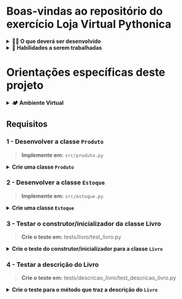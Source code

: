 # Boas-vindas ao repositório do exercício Loja Virtual Pythonica

<details>
<summary><strong>🧑‍💻 O que deverá ser desenvolvido</strong></summary><br />

Neste exercício, você vai praticar os seus conhecimentos de POO em Python. Você vai criar um programa que simula uma loja virtual elaborando códigos que façam o uso de _tipagem estática_ em Python.

</details>
  
<details>
  <summary><strong>📝 Habilidades a serem trabalhadas</strong></summary><br />

Neste exercício, verificamos se você é capaz de:

- Elaborar códigos que façam o uso de _tipagem estática_ em Python.
- Elaborar códigos utilizando a linguagem Python que utilizam _Classes_, _Construtores_, _Instâncias_, _Atributos_ e _Métodos_.
- Examinar um projeto em Python que utiliza o paradigma de _Programação Orientada a Objetos_.
- Escrever código Python que passa em testes de integração.

</details>

# Orientações específicas deste projeto

<details>
  <summary><strong>🏕️ Ambiente Virtual</strong></summary><br />
  
O Python oferece um recurso chamado de ambiente virtual, onde permite sua máquina rodar sem conflitos, diferentes tipos de projetos com diferentes versões de bibliotecas.

1. Criar o ambiente virtual

```bash
python3 -m venv .venv
```

2. Ativar o ambiente virtual

```bash
source .venv/bin/activate
```

3. Instalar as dependências no ambiente virtual

```bash
python3 -m pip install -r dev-requirements.txt
```

Com o seu ambiente virtual ativo, as dependências serão instaladas neste ambiente.
Quando precisar desativar o ambiente virtual, execute o comando "deactivate". Lembre-se de ativar novamente quando voltar a trabalhar no projeto.

O arquivo `dev-requirements.txt` contém todas as dependências que serão utilizadas no projeto, ele está agindo como se fosse um `package.json` de um projeto `Node.js`.

</details>

## Requisitos

### 1 - Desenvolver a classe `Produto`

> **Implemente em:** `src/produto.py`

<details>

<summary><strong>Crie uma classe <code>Produto</code></strong>
</summary><br/>
 
Seu objetivo é implementar uma classe chamada `Produto`, que representa um produto no estoque. Essa classe deve conter as seguintes características:

**Atributos**:

- `nome (string)` - será inicializado com o valor do parâmetro;
- `código (string)` - será inicializado com o valor do parâmetro;
- `preço (float)` - será inicializado com o valor do parâmetro;
- `quantidade (int)` - será inicializado com o valor do parâmetro.

Todos os atributos devem ser privados.

Além disso, a classe deve possuir os seguintes métodos:

**Métodos**:

- `__init__` - construtor que inicializa os atributos da classe.
- `atualizar_preco` - método que atualiza o preço do produto. O preço não pode ser negativo.
- `adicionar_estoque_do_produto` - método que adiciona a quantidade informada ao estoque do produto.
- `remover_estoque_do_produto` - método que remove a quantidade informada do estoque do produto. Deve verificar se existe a possibilidade de remover a quantidade pedida e lançar um `ValueError` caso isso não seja possível.

</details>

### 2 - Desenvolver a classe `Estoque`

> **Implemente em:** `src/estoque.py`

<details>

<summary><strong>Crie uma classe <code>Estoque</code></strong>
</summary><br/>

Sua tarefa é implementar a classe `Estoque` utilizando tipagem estática. A classe deve permitir a adição, remoção e atualização de produtos no estoque, além de permitir a visualização do estoque atualizado. Essa classe deve conter as seguintes características:

**Atributos**:

- `produtos (dict)` - dicionário que armazena os produtos do estoque e suas quantidades;

Além disso, a classe deve possuir os seguintes métodos:

**Métodos**:

- `__init__ (self, produtos : dict)` - construtor que inicializa o dicionário produtos.
- `adicionar_produto_no_estoque(self, nome: str, quantidade: int)` - método que adiciona um produto ao estoque, juntamente com sua quantidade. Caso o produto já exista no estoque, a quantidade deve ser somada à quantidade já existente.
- `remover_produto_do_estoque(self, nome: str, quantidade: int)` - método que remove um produto do estoque, juntamente com sua quantidade. Caso a quantidade informada seja maior do que a quantidade disponível no estoque, o método deve lançar uma exceção (ValueError).
- `atualizar_produto_no_estoque(self, nome: str, nova_quantidade: int)` - método que atualiza a quantidade de um produto no estoque. Caso o produto não exista no estoque, o método deve lançar uma exceção (ValueError).
- `visualizar_estoque(self)` - método que exibe o estoque atualizado.

</details>

### 3 - Testar o construtor/inicializador da classe Livro

> **Crie o teste em:** tests/livro/test_livro.py

<details>

<summary><strong>Crie o teste do construtor/inicializador para a classe <code>Livro</code></strong>
</summary><br/>

Dentro do arquivo `src/livro/livro.py` você encontrará a classe `Livro` já criada.

Agora você precisa implementar um teste que certifica se o método `__init__` da classe `Livro` esta funcionando corretamente.

O nome deste teste deve ser `test_cria_livro`, e ele deve verificar se é possível criar um objeto do tipo Livro com os seguintes atributos:

- `titulo (string)`
- `autor (string)`
- `paginas (int)`

</details>

### 4 - Testar a descrição do Livro

> **Crie o teste em:** tests/descricao_livro/test_descricao_livro.py

<details>

<summary><strong>Crie o teste para o método que traz a descrição do <code>Livro</code></strong>
</summary><br/>

Agora precisamos testar se a descrição do livro está sendo retornada corretamente.

Para desenvolver este relatório, utilizamos o recurso `__repr__` do Python, que permite alterar a representatividade do objeto, para que sempre que usarmos um print nele, no lugar de endereço de memória, teremos uma String personalizada.

Exemplo de frase:

> O livro pequenos jangadeiros, de Aristides Fraga Lima, possui 96 páginas.

O nome deste teste deve ser `test_descricao_livro`, e ele deve instanciar um objeto Livro e verificar se é retornada a frase correta.

</details>
